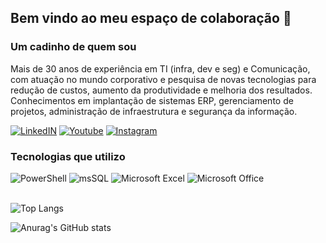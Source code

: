 ## Bem vindo ao meu espaço de colaboração 🖖

### Um cadinho de quem sou
Mais de 30 anos de experiência em TI (infra, dev e seg) e Comunicação, com atuação no mundo corporativo e pesquisa de novas tecnologias para redução de custos, aumento da produtividade e melhoria dos resultados. Conhecimentos em implantação de sistemas ERP, gerenciamento de projetos, administração de infraestrutura e segurança da informação.

[![LinkedIN](https://img.shields.io/badge/LinkedIn-0077B5?style=for-the-badge&logo=linkedin&logoColor=white)](https://www.linkedin.com/in/jouderian/)
[![Youtube](https://img.shields.io/badge/YouTube-FF0000?style=for-the-badge&logo=youtube&logoColor=white)](https://www.youtube.com/@JouderianNobre)
[![Instagram](https://img.shields.io/badge/Instagram-E4405F?style=for-the-badge&logo=instagram&logoColor=white)](https://www.instagram.com/jouderian/)

### Tecnologias que utilizo
<div style="display: inline_block">
  <img aline="center" alt="PowerShell" src="https://img.shields.io/badge/Powershell-2CA5E0?style=for-the-badge&logo=powershell&logoColor=white"/>
  <img aline="center" alt="msSQL" src="https://img.shields.io/badge/Microsoft_SQL_Server-CC2927?style=for-the-badge&logo=microsoft-sql-server&logoColor=white"/>
  <img aline="center" alt="Microsoft Excel" src="https://img.shields.io/badge/Microsoft_Excel-217346?style=for-the-badge&logo=microsoft-excel&logoColor=white"/>
  <img aline="center" alt="Microsoft Office" src="https://img.shields.io/badge/Microsoft_Office-D83B01?style=for-the-badge&logo=microsoft-office&logoColor=white"/>
</div><br/>

![Top Langs](https://github-readme-stats.vercel.app/api/top-langs/?username=jouderian&layout=compact)

![Anurag's GitHub stats](https://github-readme-stats.vercel.app/api?username=jouderian&show_icons=true&theme=radical)
